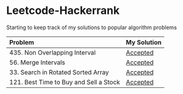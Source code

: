 # Leetcode-Hackerrank
Starting to keep track of my solutions to popular algorithm problems


| Problem | My Solution |
| :-- | :-- |
| 435. Non Overlapping Interval | [Accepted](md/435.md) |
| 56. Merge Intervals | [Accepted](md/56.md) |
| 33. Search in Rotated Sorted Array | [Accepted](md/33.md)
| 121. Best Time to Buy and Sell a Stock | [Accepted](md/121.md)

